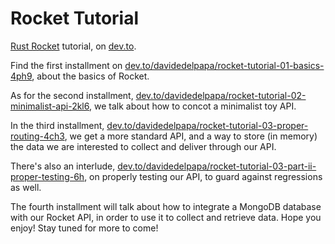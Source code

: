 # Rocket Tutorial

[Rust Rocket](https://dev.to/davidedelpapa/rocket-tutorial-03-proper-routing-4ch3) tutorial, on [dev.to](https://dev.to).

Find the first installment on [dev.to/davidedelpapa/rocket-tutorial-01-basics-4ph9](https://dev.to/davidedelpapa/rocket-tutorial-01-basics-4ph9), about the basics of Rocket.

As for the second installment, [dev.to/davidedelpapa/rocket-tutorial-02-minimalist-api-2kl6](https://dev.to/davidedelpapa/rocket-tutorial-02-minimalist-api-2kl6), we talk about how to concot a minimalist toy API.

In the third installment, [dev.to/davidedelpapa/rocket-tutorial-03-proper-routing-4ch3](https://dev.to/davidedelpapa/rocket-tutorial-03-proper-routing-4ch3), we get a more standard API, and a way to store (in memory) the data we are interested to collect and deliver through our API.

There's also an interlude, [dev.to/davidedelpapa/rocket-tutorial-03-part-ii-proper-testing-6h](https://dev.to/davidedelpapa/rocket-tutorial-03-part-ii-proper-testing-6h), on properly testing our API, to guard against regressions as well.

The fourth installment will talk about how to integrate a MongoDB database with our Rocket API, in order to use it to collect and retrieve data. 
Hope you enjoy! Stay tuned for more to come!
